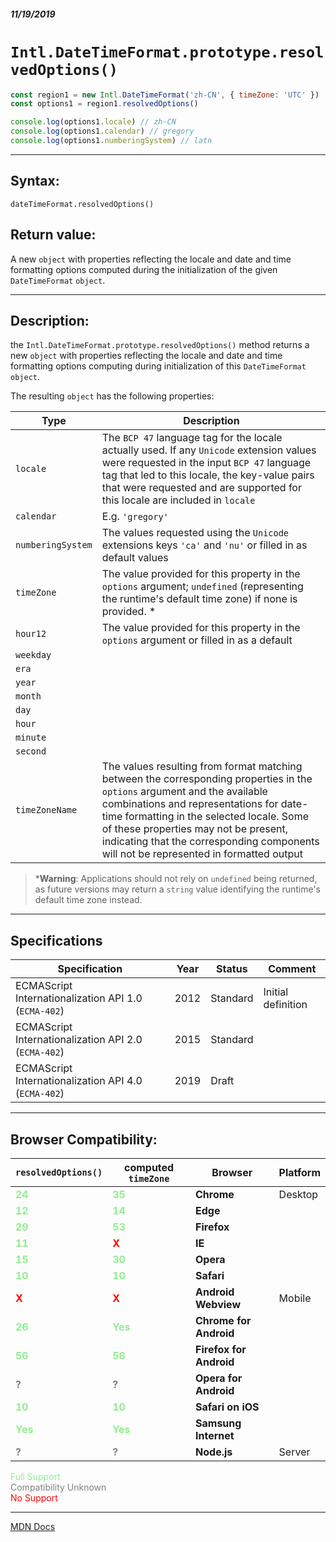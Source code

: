 ##### 11/19/2019
# `Intl.DateTimeFormat.prototype.resolvedOptions()`

```js
const region1 = new Intl.DateTimeFormat('zh-CN', { timeZone: 'UTC' })
const options1 = region1.resolvedOptions()

console.log(options1.locale) // zh-CN
console.log(options1.calendar) // gregory
console.log(options1.numberingSystem) // latn
```

---

## Syntax:
`dateTimeFormat.resolvedOptions()`

## Return value:
A new `object` with properties reflecting the locale and date and time formatting options computed during the initialization of the given `DateTimeFormat` `object`.

---

## Description:
the `Intl.DateTimeFormat.prototype.resolvedOptions()` method returns a new `object` with properties reflecting the locale and date and time formatting options computing during initialization of this `DateTimeFormat` `object`.

The resulting `object` has the following properties:

| Type | Description |
|---|---|
| `locale` | The `BCP 47` language tag for the locale actually used.  If any `Unicode` extension values were requested in the input `BCP 47` language tag that led to this locale, the key-value pairs that were requested and are supported for this locale are included in `locale` |
| `calendar` | E.g. `'gregory'` |
| `numberingSystem` | The values requested using the `Unicode` extensions keys `'ca'` and `'nu'` or filled in as default values |
| `timeZone` | The value provided for this property in the `options` argument; `undefined` (representing the runtime's default time zone) if none is provided. * |
| `hour12` | The value provided for this property in the `options` argument or filled in as a default |
| `weekday` ||
| `era` ||
| `year` ||
| `month` ||
| `day` ||
| `hour` ||
| `minute` ||
| `second` ||
| `timeZoneName` | The values resulting from format matching between the corresponding properties in the `options` argument and the available combinations and representations for date-time formatting in the selected locale.  Some of these properties may not be present, indicating that the corresponding components will not be represented in formatted output |

  > ***Warning**: Applications should not rely on `undefined` being returned, as future versions may return a `string` value identifying the runtime's default time zone instead.

---

## Specifications
| Specification | Year | Status | Comment |
|---|---|---|---|
| ECMAScript Internationalization API 1.0 (`ECMA-402`) | 2012 | Standard | Initial definition |
| ECMAScript Internationalization API 2.0 (`ECMA-402`) | 2015 | Standard |  |
| ECMAScript Internationalization API 4.0 (`ECMA-402`) | 2019 | Draft |  |

---

## Browser Compatibility:
| `resolvedOptions()` | computed `timeZone` | Browser | Platform |
|---|---|---|---|
| <span style="color: lightgreen">**24**</span> |<span style="color: lightgreen">**35**</span> | **Chrome** | Desktop | 
| <span style="color: lightgreen">**12**</span> |<span style="color: lightgreen">**14**</span> | **Edge** || 
| <span style="color: lightgreen">**29**</span> |<span style="color: lightgreen">**53**</span> | **Firefox** || 
| <span style="color: lightgreen">**11**</span> |<span style="color: red">**X**</span> | **IE** || 
| <span style="color: lightgreen">**15**</span> |<span style="color: lightgreen">**30**</span> | **Opera** || 
| <span style="color: lightgreen">**10**</span> |<span style="color: lightgreen">**10**</span> | **Safari** || 
| <span style="color: red">**X**</span> |<span style="color: red">**X**</span> | **Android Webview** | Mobile | 
| <span style="color: lightgreen">**26**</span> |<span style="color: lightgreen">**Yes**</span> | **Chrome for Android** || 
| <span style="color: lightgreen">**56**</span> |<span style="color: lightgreen">**56**</span> | **Firefox for Android** || 
| <span style="color: grey">**?**</span> |<span style="color: grey">**?**</span> | **Opera for Android** || 
| <span style="color: lightgreen">**10**</span> |<span style="color: lightgreen">**10**</span> | **Safari on iOS** || 
| <span style="color: lightgreen">**Yes**</span> |<span style="color: lightgreen">**Yes**</span> | **Samsung Internet** || 
| <span style="color: grey">**?**</span> |<span style="color: grey">**?**</span> | **Node.js** | Server | 

<span style="color: lightgreen">Full Support</span>  
<span style="color: grey">Compatibility Unknown</span>  
<span style="color: red">No Support</span>

---

[MDN Docs](https://developer.mozilla.org/en-US/docs/Web/JavaScript/Reference/Global_Objects/DateTimeFormat/resolvedOptions)